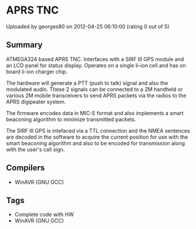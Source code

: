# APRS TNC

Uploaded by georges80 on 2012-04-25 06:10:00 (rating 0 out of 5)

## Summary

ATMEGA324 based APRS TNC. Interfaces with a SIRF III GPS module and an LCD panel for status display. Operates on a single li-ion cell and has on board li-ion charger chip.


The hardware will generate a PTT (push to talk) signal and also the modulated audio. These 2 signals can be connected to a 2M handheld or various 2M mobile transceivers to send APRS packets via the radios to the APRS digipeater system.


The firmware encodes data in MIC-E format and also implements a smart beaconing algorithm to minimize transmitted packets.


The SIRF III GPS is intefaced via a TTL connection and the NMEA sentences are decoded in the software to acquire the current position for use with the smart beaconing algorithm and also to be encoded for transmission along with the user's call sign.

## Compilers

- WinAVR (GNU GCC)

## Tags

- Complete code with HW
- WinAVR (GNU GCC)
